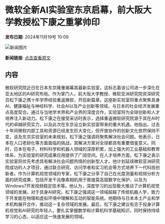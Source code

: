 # 微软全新AI实验室东京启幕，前大阪大学教授松下康之重掌帅印

**发布日期**: 2024年11月19号 10:09

![新闻图片](https://pic.chinaz.com/picmap/201912082153085012_13.jpg)

**新闻链接**: [点击查看原文](https://www.aibase.com/zh/news/13314)

## 内容

微软研究院近日在日本东京隆重揭幕其最新实验室，这标志着该公司进一步深化在亚太地区的AI研究布局。作为掌门人，前大阪大学教授、微软亚洲研究院资深研究员松下康之携十年学界经验重返微软，开启新篇章。这座新实验室将重点聚焦具身AI、健康福祉与神经科学、社会AI以及产业创新等领域，与日本的社会经济发展重点高度契合。通过与当地学术界和产业界的深度合作，实验室将为全球创新和人才培养注入新动力。松下康之在接受采访时表示，选择重返微软研究院源于其在AI时代的卓越研究实力，以及此次在东京设立新实验室带来的重大机遇。他指出，过去十年间微软内部工具和资源已经发生巨大变化，但开放协作的创新文化依然保持不变。谈及东京实验室的未来规划，松下康之强调将聚焦解决社会问题。他表示，日本在人口老龄化等方面面临的挑战，其解决方案对全球都具有重要借鉴意义。同时，日本在电子、材料科学和机器人领域的深厚积累，加上强大的工业基础和教育体系，为实验室的研究成果应用提供了广阔空间。在人才培养方面，松下康之表示实验室将优先考虑具有解决社会问题热情的创新型人才。他计划延续微软亚洲研究院成功的人才项目，通过联合研究、访问学者和实习机会等方式培养下一代科技创新者。作为计算机视觉领域的专家，松下康之分享了自己在光度测量和视频分析方面的研究成果，包括开发千兆像素相机用于敦煌莫高窟数字化保护，以及为Windows7开发视频稳定技术等。他认为，深度学习的出现极大推动了计算机视觉领域的发展。对于具身AI研究，松下康之强调这一领域超越了传统机器人学，致力于开发能在物理和虚拟环境中理解和互动的智能系统。他期待与日本本土产业和学术机构展开合作，推动这一复杂领域的发展。最后，松下康之建议有志于投身计算机视觉和AI研究的年轻人，要扎实掌握数学和计算机科学基础知识，同时保持持续学习的心态，以适应这一快速发展的领域。
